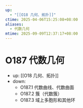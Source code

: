 ```yaml
---
up:
  - "[[O18 几何、拓扑]]"
ctime: 2025-04-06T15:25:08+08:00
aliases:
  - 代数几何
mtime: 2025-09-09T12:37:17+08:00
---
```


# O187 代数几何

- up: [[O18 几何、拓扑]]
- down:	
	- O187.1 代数曲线、代数曲面
	- O187.2 簇（代数簇）
	- O187.3 域上多胞形和其他环
	
